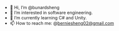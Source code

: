 - 👋 Hi, I’m @bunardsheng
- 👀 I’m interested in software engineering.
- 🌱 I’m currently learning C# and Unity.
- 📫 How to reach me: @berniesheng02@gmail.com


